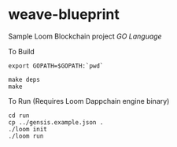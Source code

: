 # weave-blueprint

Sample Loom Blockchain project *GO Language*

To Build
```
export GOPATH=$GOPATH:`pwd`

make deps
make
```


To Run (Requires Loom Dappchain engine binary)
```
cd run
cp ../gensis.example.json .
./loom init 
./loom run
```